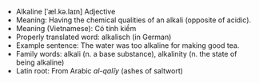 - Alkaline	[ˈæl.kə.laɪn]	Adjective
- Meaning: Having the chemical qualities of an alkali (opposite of acidic).
- Meaning (Vietnamese): Có tính kiềm
- Properly translated word: alkalisch (in German)
- Example sentence: The water was too alkaline for making good tea.
- Family words: alkali (n. a base substance), alkalinity (n. the state of being alkaline)	
- Latin root: From Arabic *al-qalīy* (ashes of saltwort)